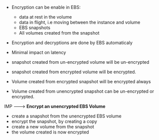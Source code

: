 
- Encryption can be enable in EBS:
	- data at rest in the volume
	- data in flight, i.e moving between the instance and volume
	- EBS snapshots
	- All volumes created from the snapshot

- Encryption and decryptions are done by EBS automaticaly
- Minimal impact on latency
- snapshot created from un-encrypted volume will be un-encrypted
- snapshot created from encrypted volume will be encrypted.

- Volume created from encrypted snapshot will be encrypted always
- Volume created from unencrypted snapshot can be un-encrypted or encrypted.


IMP ---> **Encrypt an unencrypted EBS Volume**
- create a snapshot from the unencrypted EBS volume
- encrypt the snapshot, by creating a copy
- create a new volume from the snapshot
- the volume created is now encrypted